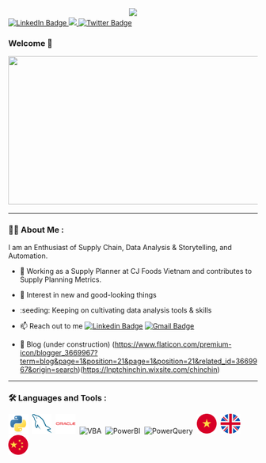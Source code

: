 
<!--
**LeNgocPhuongTrinh/LeNgocPhuongTrinh** is a ✨ _special_ ✨ repository because its `README.md` (this file) appears on your GitHub profile.

Here are some ideas to get you started:

- 🔭 I’m currently working on ...
- 🌱 I’m currently learning ...
- 👯 I’m looking to collaborate on ...
- 🤔 I’m looking for help with ...
- 💬 Ask me about ...
- 📫 How to reach me: ...
- 😄 Pronouns: ...
- ⚡ Fun fact: ...
-->

<!-- HEADER -->
<div id="header" align="center">
  <img src="https://media.giphy.com/media/hqgD6bocRHhEjamBPA/giphy.gif" width="100"/>
</div>

<div id="badges">
  <a href="https://www.linkedin.com/in/kayleetrinh99/">
    <img src="https://img.shields.io/badge/LinkedIn-blue?style=for-the-badge&logo=linkedin&logoColor=white" alt="LinkedIn Badge"/>
  </a>
  <a href="mailto:lengocphuongtrinh.ftu2@gmail.com">
    <img src="https://img.shields.io/badge/Gmail-grey?style=for-the-badge&logo=gmail&logoColor=white%22%20alt=%22Gmail%20Badge%22/"/>
  </a>
  <a href="https://lnptchinchin.wixsite.com/chinchin/">
    <img src="https://img.shields.io/badge/Blog-blue?style=for-the-badge&logo=twitter&logoColor=white" alt="Twitter Badge"/>
  </a>
</div>

### Welcome 👋

<!-- Greeting -->

<div align="center">
  <img src="https://pin.it/4cXtEXs" width="600" height="300" rotate ="90"/>
</div>

---

### :woman_technologist: About Me :
<!-- https://github.com/ikatyang/emoji-cheat-sheet/blob/master/README.md -->

I am an Enthusiast of Supply Chain, Data Analysis & Storytelling, and Automation.

- :tulip: Working as a Supply Planner at CJ Foods Vietnam and contributes to Supply Planning Metrics.

- :maple_leaf: Interest in new and good-looking things

- :seeding: Keeping on cultivating data analysis tools & skills

- :mailbox: Reach out to me 
  [![Linkedin Badge](https://img.shields.io/badge/-kakbar-blue?style=flat&logo=Linkedin&logoColor=white)](https://www.linkedin.com/in/kayleetrinh99/)
  [![Gmail Badge](https://img.shields.io/badge/-kakbar-blue?style=flat&logo=Gmail&logoColor=white)](mailto:lengocphuongtrinh.ftu2@gmail.com)
- :blossom: Blog (under construction) (https://www.flaticon.com/premium-icon/blogger_3669967?term=blog&page=1&position=21&page=1&position=21&related_id=3669967&origin=search)(https://lnptchinchin.wixsite.com/chinchin)

---

### :hammer_and_wrench: Languages and Tools :

<div>
  <img src="https://github.com/devicons/devicon/blob/master/icons/python/python-original.svg" title="Python" alt="Python" width="40" height="40"/>&nbsp;
  <img src="https://github.com/devicons/devicon/blob/master/icons/mysql/mysql-original.svg" title="MySQL" alt="MySQL" width="40" height="40"/>&nbsp;
  <img src="https://github.com/devicons/devicon/blob/master/icons/oracle/oracle-original.svg" title="Oracle" alt="Oracle" width="40" height="40"/>&nbsp;
  <img src="https://www.flaticon.com/premium-icon/document_3825480?term=vba&page=1&position=1&page=1&position=1&related_id=3825480&origin=search" title="VBA" alt="VBA" width="40" height="40"/>&nbsp;
  <img src="https://github.com/microsoft/PowerBI-Icons/blob/main/SVG/Power-BI.svg" title="PowerBI" alt="PowerBI" width="40" height="40"/>&nbsp;
  <img src="https://github.com/microsoft/PowerBI-Icons/blob/main/SVG/Power-Query-Colored.svg" title="PowerQuery" alt="PowerQuery" width="40" height="40"/>&nbsp;
  <img src="https://github.com/LeNgocPhuongTrinh/LeNgocPhuongTrinh/blob/main/icons/vietnam.png"  title="Vietnam" alt="Vietnam" width="40" height="40"/>&nbsp;
  <img src="https://github.com/LeNgocPhuongTrinh/LeNgocPhuongTrinh/blob/main/icons/united-kingdom.png"  title="English" alt="English" width="40" height="40"/>&nbsp;
  <img src="https://github.com/LeNgocPhuongTrinh/LeNgocPhuongTrinh/blob/main/icons/china.png" title="Chinese" alt="Chinese" width="40" height="40"/>&nbsp;
</div>

